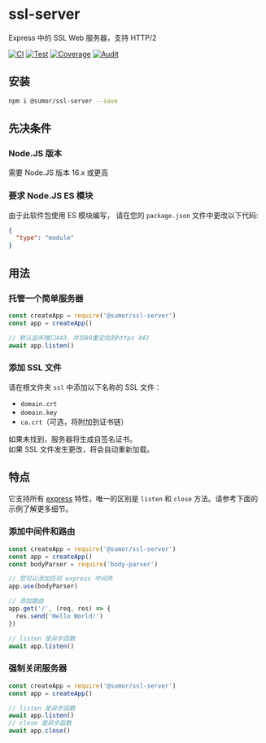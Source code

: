 # ssl-server

Express 中的 SSL Web 服务器，支持 HTTP/2

[![CI](https://github.com/sumor-cloud/ssl-server/actions/workflows/ci.yml/badge.svg)](https://github.com/sumor-cloud/ssl-server/actions/workflows/ci.yml)
[![Test](https://github.com/sumor-cloud/ssl-server/actions/workflows/ut.yml/badge.svg)](https://github.com/sumor-cloud/ssl-server/actions/workflows/ut.yml)
[![Coverage](https://github.com/sumor-cloud/ssl-server/actions/workflows/coverage.yml/badge.svg)](https://github.com/sumor-cloud/ssl-server/actions/workflows/coverage.yml)
[![Audit](https://github.com/sumor-cloud/ssl-server/actions/workflows/audit.yml/badge.svg)](https://github.com/sumor-cloud/ssl-server/actions/workflows/audit.yml)

## 安装

```bash
npm i @sumor/ssl-server --save
```

## 先决条件

### Node.JS 版本

需要 Node.JS 版本 16.x 或更高

### 要求 Node.JS ES 模块

由于此软件包使用 ES 模块编写，
请在您的 `package.json` 文件中更改以下代码:

```json
{
  "type": "module"
}
```

## 用法

### 托管一个简单服务器

```javascript
const createApp = require('@sumor/ssl-server')
const app = createApp()

// 默认监听端口443，并将80重定向到https 443
await app.listen()
```

### 添加 SSL 文件

请在根文件夹 `ssl` 中添加以下名称的 SSL 文件：

- `domain.crt`
- `domain.key`
- `ca.crt`（可选，将附加到证书链）

如果未找到，服务器将生成自签名证书。  
如果 SSL 文件发生更改，将会自动重新加载。

## 特点

它支持所有 [express](https://www.npmjs.com/package/express) 特性，唯一的区别是 `listen` 和 `close` 方法。请参考下面的示例了解更多细节。

### 添加中间件和路由

```javascript
const createApp = require('@sumor/ssl-server')
const app = createApp()
const bodyParser = require('body-parser')

// 您可以添加任何 express 中间件
app.use(bodyParser)

// 添加路由
app.get('/', (req, res) => {
  res.send('Hello World!')
})

// listen 是异步函数
await app.listen()
```

### 强制关闭服务器

```javascript
const createApp = require('@sumor/ssl-server')
const app = createApp()

// listen 是异步函数
await app.listen()
// close 是异步函数
await app.close()
```
